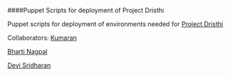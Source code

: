####Puppet Scripts for deployment of Project Dristhi

Puppet scripts for deployment of environments needed for [Project Dristhi](https://github.com/SEL-Columbia/dristhi)

Collaborators:
[Kumaran](https://github.com/kumaranvram)

[Bharti Nagpal](https://github.com/bhartin)

[Devi Sridharan](https://github.com/devishree90)
